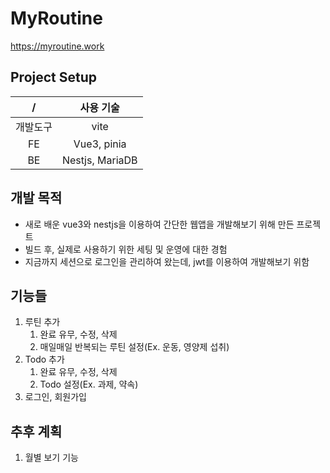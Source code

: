 # MyRoutine
https://myroutine.work

## Project Setup
|  /   |      사용 기술      |
|:----:|:---------------:|
| 개발도구 |      vite       |
|  FE  |   Vue3, pinia   |
|  BE  | Nestjs, MariaDB |

## 개발 목적
- 새로 배운 vue3와 nestjs을 이용하여 간단한 웹앱을 개발해보기 위해 만든 프로젝트
- 빌드 후, 실제로 사용하기 위한 세팅 및 운영에 대한 경험
- 지금까지 세션으로 로그인을 관리하여 왔는데, jwt를 이용하여 개발해보기 위함

## 기능들
1. 루틴 추가
   1. 완료 유무, 수정, 삭제
   2. 매일매일 반복되는 루틴 설정(Ex. 운동, 영양제 섭취)
2. Todo 추가
   1. 완료 유무, 수정, 삭제
   2. Todo 설정(Ex. 과제, 약속)
3. 로그인, 회원가입

## 추후 계획
1. 월별 보기 기능
